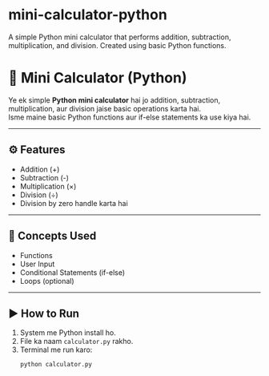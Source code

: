 # mini-calculator-python
A simple Python mini calculator that performs addition, subtraction, multiplication, and division. Created using basic Python functions.
# 🧮 Mini Calculator (Python)

Ye ek simple **Python mini calculator** hai jo addition, subtraction, multiplication, aur division jaise basic operations karta hai.  
Isme maine basic Python functions aur if-else statements ka use kiya hai.

---

## ⚙️ Features
- Addition (+)
- Subtraction (-)
- Multiplication (×)
- Division (÷)
- Division by zero handle karta hai

---

## 🧠 Concepts Used
- Functions
- User Input
- Conditional Statements (if-else)
- Loops (optional)

---

## ▶️ How to Run
1. System me Python install ho.  
2. File ka naam `calculator.py` rakho.  
3. Terminal me run karo:  
   ```bash
   python calculator.py
